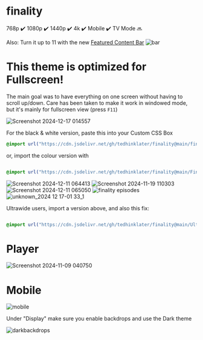 # finality 
768p :heavy_check_mark: 1080p :heavy_check_mark: 1440p :heavy_check_mark: 4k :heavy_check_mark: Mobile :heavy_check_mark: TV Mode :soon:

Also: Turn it up to 11 with the new [Featured Content Bar](https://github.com/tedhinklater/Jellyfin-Featured-Content-Bar) 
![bar](https://github.com/user-attachments/assets/f2c45f47-3530-4525-9f89-fe4e96c7676f)

# This theme is optimized for Fullscreen! 
The main goal was to have everything on one screen without having to scroll up/down.
Care has been taken to make it work in windowed mode, but it's mainly for fullscreen view (press ```F11```)

![Screenshot 2024-12-17 014557](https://github.com/user-attachments/assets/827ef13c-fa97-494c-9a02-11530907659d)

For the black & white version, paste this into your Custom CSS Box

```css
@import url("https://cdn.jsdelivr.net/gh/tedhinklater/finality@main/finality.css");

```

or, import the colour version with

```css

@import url("https://cdn.jsdelivr.net/gh/tedhinklater/finality@main/Finality-Coloured.css");

```

![Screenshot 2024-12-11 064413](https://github.com/user-attachments/assets/657fb2df-40dd-42ee-b4d1-5b1691010b4d)
![Screenshot 2024-11-19 110303](https://i.imgur.com/S5Pgjip.png)
![Screenshot 2024-12-11 065050](https://github.com/user-attachments/assets/957fed52-2749-46f5-bd7c-8d75565d52f2)
![finality episodes](https://github.com/user-attachments/assets/139e219c-a431-467f-b393-184cf7e045d8)
![unknown_2024 12 17-01 33_1](https://github.com/user-attachments/assets/e8e6f142-f4c1-48fe-9784-b725fe19cea3)

Ultrawide users, import a version above, and also this fix: 

```css

@import url("https://cdn.jsdelivr.net/gh/tedhinklater/finality@main/UltrawideFix.css");

```

# Player 
![Screenshot 2024-11-09 040750](https://github.com/user-attachments/assets/8569475b-c90d-4a42-8f5e-aea786a78105)

# Mobile
![mobile](https://github.com/tedhinklater/finality/assets/66086488/a0fb2aec-2794-4d68-b96c-9a144844729a)

Under "Display" make sure you enable backdrops and use the Dark theme

![darkbackdrops](https://github.com/user-attachments/assets/b69b1143-22c1-48df-b8e5-5aaa1869a97f)
